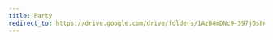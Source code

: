 ```yaml
---
title: Party
redirect_to: https://drive.google.com/drive/folders/1AzB4mDNc9-397jGs8nIBWt86dN6GVXYr?usp=sharing 
---
```

